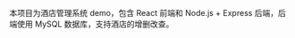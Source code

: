 <!-- Use this file to provide workspace-specific custom instructions to Copilot. For more details, visit https://code.visualstudio.com/docs/copilot/copilot-customization#_use-a-githubcopilotinstructionsmd-file -->

本项目为酒店管理系统 demo，包含 React 前端和 Node.js + Express 后端，后端使用 MySQL 数据库，支持酒店的增删改查。
